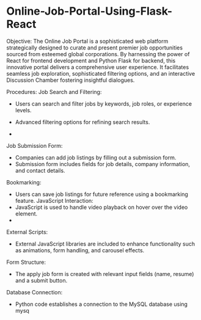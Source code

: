 # Online-Job-Portal-Using-Flask-React

Objective:
 The Online Job Portal is a sophisticated web platform strategically designed to curate 
and present premier job opportunities sourced from esteemed global corporations. By 
harnessing the power of React for frontend development and Python Flask for backend, this 
innovative portal delivers a comprehensive user experience. It facilitates seamless job 
exploration, sophisticated filtering options, and an interactive Discussion Chamber fostering 
insightful dialogues.


Procedures:
Job Search and Filtering:
- Users can search and filter jobs by keywords, job roles, or experience levels.
- Advanced filtering options for refining search results.

- 
Job Submission Form:
- Companies can add job listings by filling out a submission form.
- Submission form includes fields for job details, company information, and contact 
details.


Bookmarking:
- Users can save job listings for future reference using a bookmarking feature.
JavaScript Interaction:
- JavaScript is used to handle video playback on hover over the video element.
- 
External Scripts:
- External JavaScript libraries are included to enhance functionality such as animations, 
form handling, and carousel effects.

Form Structure:
- The apply job form is created with relevant input fields (name, resume) and a submit 
button.


Database Connection:
- Python code establishes a connection to the MySQL database using mysq
